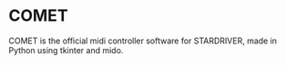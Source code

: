 # COMET
COMET is the official midi controller software for STARDRIVER, made in Python using tkinter and mido.